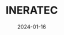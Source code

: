 ---  
layout: startup_page  
title: "INERATEC"  
id: "ineratec.de"  
permalink: "/ineratecineratec.de01162024/"  
website: "https://www.ineratec.de/"  
funding_round: "Series B"  
funding_amount: "$129M"  
investors: "Piva Capital, HG Ventures, Copec WIND Ventures, The Rock Creek Group, Emerald Ventures, Samsung Ventures, ENGIE New Ventures, Safran Ventures, Honda Motors, TDK Ventures"  
about: "INERATEC produces sustainable e-fuels and chemical products using modular chemical plants. Their patented microstructured reactor technology enables the production of 'drop-in' e-fuels for various transportation sectors, addressing the need for renewable alternatives in hard-to-abate industries."  
markets: "Energy, Transportation, Chemicals, Renewable Energy, Semiconductor Manufacturing"  
hq: "Karlsruhe, Baden-Württemberg, Germany"  
founded_year: "2014"  
linkedin: "https://www.linkedin.com/company/ineratec"  
twitter: "https://twitter.com/INERATEC_global"  
instagram: ""  
facebook: "https://www.facebook.com/ineratec"  
crunchbase: "https://www.crunchbase.com/organization/ineratec"  
pitchbook: "https://pitchbook.com/profiles/company/343313-65"  

date_display: "16-Jan-2024"  
date: "2024-01-16"

# SEO Optimization  
meta_title: "INERATEC - Series B Funding ($129M)"  
meta_description: "INERATEC, INERATEC produces sustainable e-fuels and chemical products using modular chemical plants. Their patented microstructured reactor technology enables t..."  
meta_keywords: "INERATEC, Energy, Transportation, Chemicals, Renewable Energy, Semiconductor Manufacturing, Series B funding"  
canonical_url: "https://startup.projectstartups.com/ineratecineratec.de01162024/"  
---